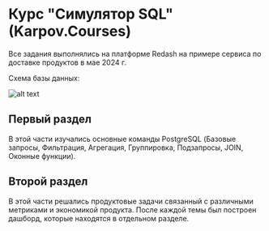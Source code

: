 # Курс "Симулятор SQL" (Karpov.Courses)  

Все задания выполнялись на платформе Redash на примере сервиса по доставке продуктов в мае 2024 г.  

Схема базы данных:  

![alt text](https://github.com/[FedorShabunin]/[SQL_simulator-Karpov.Courses-]/blob/[master]/Database_schema.png?raw=true)

## Первый раздел

В этой части изучались основные команды PostgreSQL (Базовые запросы, Фильтрация, Агрегация, Группировка, Подзапросы, JOIN, Оконные функции).  

## Второй раздел

В этой части решались продуктовые задачи связанный с различными метриками и экономикой продукта. После каждой темы был построен дашборд, которые находятся в отдельном разделе.
